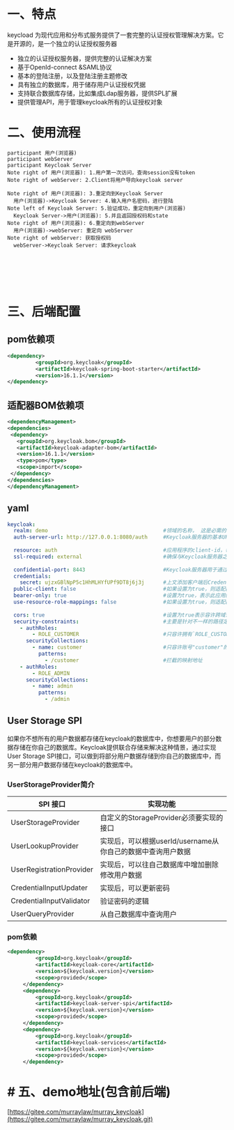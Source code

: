 
#  一、特点

keycload 为现代应用和分布式服务提供了一套完整的认证授权管理解决方案。它是开源的，是一个独立的认证授权服务器

   - 独立的认证授权服务器，提供完整的认证解决方案
   - 基于OpenId-connect &SAML协议
   - 基本的登陆注册，以及登陆注册主题修改
   - 具有独立的数据库，用于储存用户认证授权凭据
   - 支持联合数据库存储，比如集成Ldap服务器，提供SPL扩展
   - 提供管理API，用于管理keycloak所有的认证授权对象

# 二、使用流程

   

   ```sequence
   participant 用户(浏览器)
   participant webServer
   participant Keycloak Server
   Note right of 用户(浏览器): 1.用户第一次访问，查询session没有token
   Note right of webServer: 2.Client将用户导向keycloak server
   
   Note right of 用户(浏览器): 3.重定向到Keycloak Server
     用户(浏览器)->Keycloak Server: 4.输入用户名密码，进行登陆
   Note left of Keycloak Server: 5.验证成功，重定向到用户(浏览器)
     Keycloak Server->用户(浏览器): 5.并且返回授权码和state
   Note right of 用户(浏览器): 6.重定向到webServer
     用户(浏览器)->webServer: 重定向 webServer
   Note right of webServer: 获取授权码
     webServer->Keycloak Server: 请求keycloak 
     
     
   
   
   
   
   
   ```

   

# 三、后端配置
## pom依赖项
   ``` xml
   <dependency>
            <groupId>org.keycloak</groupId>
            <artifactId>keycloak-spring-boot-starter</artifactId>
            <version>16.1.1</version>
   </dependency> 
   
   ```
## 适配器BOM依赖项
   ``` xml
<dependencyManagement>
  <dependencies>
    <dependency>
      <groupId>org.keycloak.bom</groupId>
      <artifactId>keycloak-adapter-bom</artifactId>
      <version>16.1.1</version>
      <type>pom</type>
      <scope>import</scope>
    </dependency>
  </dependencies>
</dependencyManagement>
   ```
## yaml

```yaml
keycloak:
  realm: demo                                     #领域的名称， 这是必需的
  auth-server-url: http://127.0.0.1:8080/auth     #Keycloak服务器的基本URL。 所有其他Keycloak页面和REST服务端点都从此派生。 通常采用https：// 											   #host：port / auth的形式。 这是必需的
  
  resource: auth                                  #应用程序的client-id，每个应用程序都有一个用于标识该应用程序的client-id。 这是必需的。
  ssl-required: external                          #确保与Keycloak服务器之间的所有通信均通过HTTPS。 在生产中，这应该设置为全部。 这是可选的。 默认值												 #为外部，这意味着外部请求默认情况下需要HTTPS。 有效值为“全部”，“外部”和“无”。
  
  confidential-port: 8443                         #Keycloak服务器用于通过SSL / TLS进行安全连接的机密端口。 这是可选的。 默认值为8443。
  credentials:
    secret: ujzxGBlNpP5c1HhMLHYfUPf9DT8j6j3j      #上文添加客户端后Credentials Tab内对应的内容
  public-client: false                            #如果设置为true，则适配器不会将客户端的凭据发送到Keycloak。 这是可选的。 默认值为false。
  bearer-only: true                               #设置为true，表示此应用的Keycloak访问类型是bearer-only
  use-resource-role-mappings: false               #如果设置为true，则适配器将在令牌内部查找用户的应用程序级角色映射。 如果为false，它将查看用户角色											  #映射的领域级别。 这是可选的。 默认值为false
  
  cors: true                                      #设置为true表示容许跨域访问
  security-constraints:                           #主要是针对不一样的路径定义角色以达到权限管理的目的
    - authRoles:
        - ROLE_CUSTOMER                           #只容许拥有`ROLE_CUSTOMER`角色的用户才能访问
      securityCollections:
        - name: customer                          #只容许账号"customer"的用户才能访问
          patterns:
            - /customer                           #拦截的映射地址
    - authRoles:
        - ROLE_ADMIN
      securityCollections:
        - name: admin
          patterns:
            - /admin
```



## User Storage SPI
   如果你不想所有的用户数据都存储在keycloak的数据库中，你想要用户的部分数据存储在你自己的数据库。Keycloak提供联合存储来解决这种情景，通过实现User Storage SPI接口，可以做到将部分用户数据存储到你自己的数据库中，而另一部分用户数据存储在keycloak的数据库中。

### UserStorageProvider简介

| SPI 接口                 | 实现功能                                                    |
| ------------------------ | ----------------------------------------------------------- |
| UserStorageProvider      | 自定义的StorageProvider必须要实现的接口                     |
| UserLookupProvider       | 实现后，可以根据userId/username从你自己的数据中查询用户数据 |
| UserRegistrationProvider | 实现后，可以往自己数据库中增加删除修改用户数据              |
| CredentialInputUpdater   | 实现后，可以更新密码                                        |
| CredentialInputValidator | 验证密码的逻辑                                              |
| UserQueryProvider        | 从自己数据库中查询用户                                      |

### pom依赖

```xml
<dependency>
         <groupId>org.keycloak</groupId>
         <artifactId>keycloak-core</artifactId>
         <version>${keycloak.version}</version>
         <scope>provided</scope>
     </dependency>
     <dependency>
         <groupId>org.keycloak</groupId>
         <artifactId>keycloak-server-spi</artifactId>
         <version>${keycloak.version}</version>
         <scope>provided</scope>
     </dependency>
     <dependency>
         <groupId>org.keycloak</groupId>
         <artifactId>keycloak-services</artifactId>
         <version>${keycloak.version}</version>
         <scope>provided</scope>
     </dependency>

```

# # 五、demo地址(包含前后端)

[https://gitee.com/murraylaw/murray_keycloak](https://gitee.com/murraylaw/murray_keycloak.git)